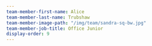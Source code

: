 ```yaml
---
team-member-first-name: Alice
team-member-last-name: Trubshaw
team-member-image-path: "/img/team/sandra-sq-bw.jpg"
team-member-job-title: Office Junior
display-order: 9
---
```

